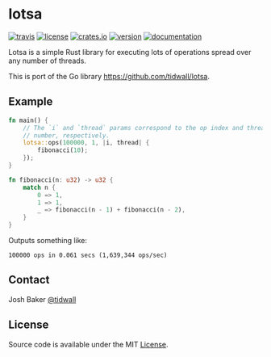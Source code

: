# lotsa

[![travis](https://img.shields.io/travis/tidwall/lotsa.rs.svg)](https://travis-ci.org/tidwall/lotsa.rs/)
[![license](https://img.shields.io/crates/l/lotsa.svg)](https://crates.io/crates/lotsa/)
[![crates.io](https://img.shields.io/crates/d/lotsa.svg)](https://crates.io/crates/lotsa)
[![version](https://img.shields.io/crates/v/lotsa.svg)](https://crates.io/crates/lotsa/)
[![documentation](https://docs.rs/lotsa/badge.svg)](https://docs.rs/lotsa/)

Lotsa is a simple Rust library for executing lots of operations spread over any number of threads.

This is port of the Go library https://github.com/tidwall/lotsa.

## Example 

```rust
fn main() {
    // The `i` and `thread` params correspond to the op index and thread
    // number, respectively.
    lotsa::ops(100000, 1, |i, thread| {
        fibonacci(10);
    });
}

fn fibonacci(n: u32) -> u32 {
    match n {
        0 => 1,
        1 => 1,
        _ => fibonacci(n - 1) + fibonacci(n - 2),
    }
}
```

Outputs something like:

```
100000 ops in 0.061 secs (1,639,344 ops/sec)
```

## Contact

Josh Baker [@tidwall](http://twitter.com/tidwall)

## License

Source code is available under the MIT [License](/LICENSE).
